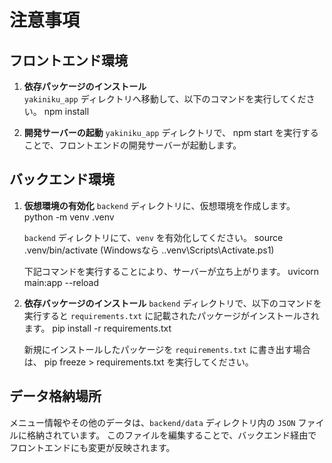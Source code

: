 # 注意事項

## フロントエンド環境

1. **依存パッケージのインストール**  
   `yakiniku_app` ディレクトリへ移動して、以下のコマンドを実行してください。
   npm install

2. **開発サーバーの起動**
   `yakiniku_app` ディレクトリで、
   npm start
   を実行することで、フロントエンドの開発サーバーが起動します。

## バックエンド環境
1. **仮想環境の有効化**
   `backend` ディレクトリに、仮想環境を作成します。
   python -m venv .venv

   `backend` ディレクトリにて、`venv` を有効化してください。
   source .venv/bin/activate
   (Windowsなら .\.venv\Scripts\Activate.ps1)

   下記コマンドを実行することにより、サーバーが立ち上がります。
   uvicorn main:app --reload

2. **依存バッケージのインストール**
   `backend` ディレクトリで、以下のコマンドを実行すると `requirements.txt` に記載されたパッケージがインストールされます。
   pip install -r requirements.txt

   新規にインストールしたパッケージを `requirements.txt` に書き出す場合は、
   pip freeze > requirements.txt
   を実行してください。

## データ格納場所
   メニュー情報やその他のデータは、`backend/data` ディレクトリ内の `JSON` ファイルに格納されています。
   このファイルを編集することで、バックエンド経由でフロントエンドにも変更が反映されます。
